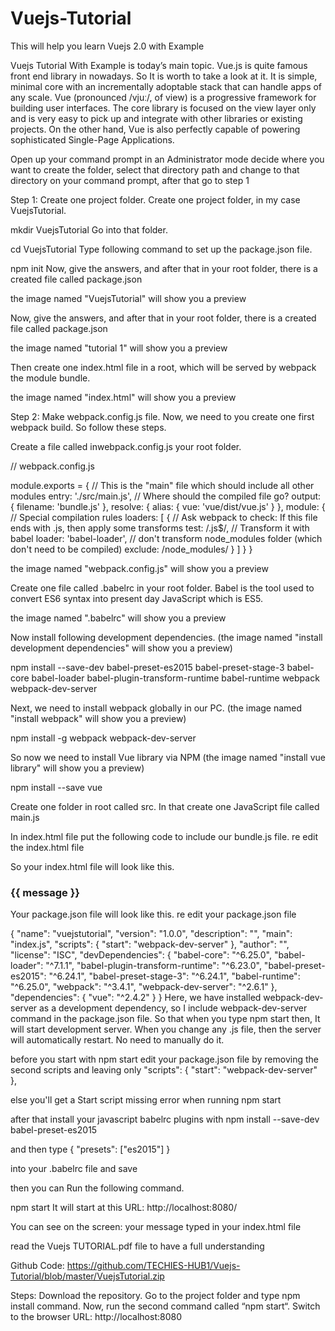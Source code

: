 # Vuejs-Tutorial
This will help you learn Vuejs 2.0 with Example

Vuejs Tutorial With Example is today’s main topic. Vue.js is quite famous front end library in nowadays. So It is worth to take a look at it. It is simple, minimal core with an incrementally adoptable stack that can handle apps of any scale. Vue (pronounced /vjuː/, of view) is a progressive framework for building user interfaces. The core library is focused on the view layer only and is very easy to pick up and integrate with other libraries or existing projects. On the other hand, Vue is also perfectly capable of powering sophisticated Single-Page Applications.


Open up your command prompt in an Administrator mode
decide where you want to create the folder, select that directory path and change to that directory on your command prompt,
after that go to step 1

Step 1: Create one project folder.
Create one project folder, in my case VuejsTutorial.

mkdir VuejsTutorial
Go into that folder.

cd VuejsTutorial
Type following command to set up the package.json file.

npm init
Now, give the answers, and after that in your root folder, there is a created file called package.json

the image named "VuejsTutorial" will show you a preview


Now, give the answers, and after that in your root folder, there is a created file called package.json

the image named "tutorial 1" will show you a preview

Then create one index.html file in a root, which will be served by webpack the module bundle.

<!-- index.html -->

<!DOCTYPE html>
<html lang="en">
  <head>
    <meta charset="utf-8">
    <title>Vuejs Tutorial With Example</title>
  </head>
  <body>
  </body>
</html>

the image named "index.html" will show you a preview

Step 2: Make webpack.config.js file.
Now, we need to you create one first webpack build. So follow these steps.

Create a file called inwebpack.config.js your root folder.

// webpack.config.js

module.exports = {
  // This is the "main" file which should include all other modules
  entry: './src/main.js',
  // Where should the compiled file go?
  output: {
    filename: 'bundle.js'
  },
  resolve: {
  alias: {
    vue: 'vue/dist/vue.js'
  }
},
  module: {
    // Special compilation rules
    loaders: [
      {
        // Ask webpack to check: If this file ends with .js, then apply some transforms
        test: /\.js$/,
        // Transform it with babel
        loader: 'babel-loader',
        // don't transform node_modules folder (which don't need to be compiled)
        exclude: /node_modules/
      }
    ]
  }
}

the image named "webpack.config.js" will show you a preview

Create one file called .babelrc in your root folder. 
Babel is the tool used to convert ES6 syntax into present day JavaScript which is ES5.

the image named ".babelrc" will show you a preview

Now install following development dependencies. (the image named "install development dependencies" will show you a preview)

npm install --save-dev babel-preset-es2015 babel-preset-stage-3 babel-core babel-loader babel-plugin-transform-runtime babel-runtime webpack webpack-dev-server

Next, we need to install webpack globally in our PC. (the image named "install webpack" will show you a preview) 

npm install -g webpack webpack-dev-server

So now we need to install Vue library via NPM (the image named "install vue library" will show you a preview)

npm install --save vue

Create one folder in root called src. In that create one JavaScript file called main.js

In index.html file put the following code to include our bundle.js file. re edit the index.html file 

<script src="bundle.js"></script>
So your index.html file will look like this.

<!-- index.html -->

<!DOCTYPE html>
<html lang="en">
  <head>
    <meta charset="utf-8">
    <title>Vuejs Tutorial With Example</title>
  </head>
  <body>
    <div id="app">
      <h3>{{ message }}</h3>
    </div>
    <script src="bundle.js"></script>
  </body>
</html>


Your package.json file will look like this. re edit your package.json file

{
  "name": "vuejstutorial",
  "version": "1.0.0",
  "description": "",
  "main": "index.js",
  "scripts": {
    "start": "webpack-dev-server"
  },
  "author": "",
  "license": "ISC",
  "devDependencies": {
    "babel-core": "^6.25.0",
    "babel-loader": "^7.1.1",
    "babel-plugin-transform-runtime": "^6.23.0",
    "babel-preset-es2015": "^6.24.1",
    "babel-preset-stage-3": "^6.24.1",
    "babel-runtime": "^6.25.0",
    "webpack": "^3.4.1",
    "webpack-dev-server": "^2.6.1"
  },
  "dependencies": {
    "vue": "^2.4.2"
  }
}
Here, we have installed webpack-dev-server as a development dependency, so I include webpack-dev-server command in the package.json file. 
So that when you type npm start then, It will start development server. When you change any .js file, then the server will automatically
restart. No need to manually do it.

before you start with npm start 
edit your package.json file by removing the second scripts and leaving only 
 "scripts": {
    "start": "webpack-dev-server"
  },
  
  else you'll get a Start script missing error when running npm start

after that install your javascript babelrc plugins with
npm install --save-dev babel-preset-es2015

and then type
{
  "presets": ["es2015"]
}

into your .babelrc file and save 

then you can Run the following command.

npm start
It will start at this URL: http://localhost:8080/

You can see on the screen:  your message typed in your index.html file


read the Vuejs TUTORIAL.pdf file to have a full understanding


Github Code: https://github.com/TECHIES-HUB1/Vuejs-Tutorial/blob/master/VuejsTutorial.zip

Steps:
Download the repository.
Go to the project folder and type npm install command.
Now, run the second command called “npm start“.
Switch to the browser URL: http://localhost:8080


